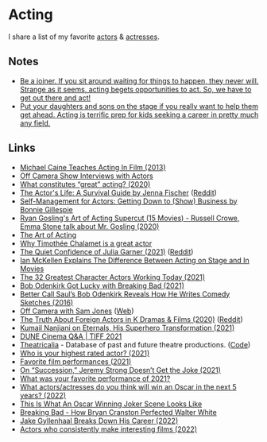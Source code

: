 # Acting

I share a list of my favorite [actors](https://www.imdb.com/list/ls099077697/) & [actresses](https://www.imdb.com/list/ls098138063/).

## Notes

- [Be a joiner. If you sit around waiting for things to happen, they never will. Strange as it seems, acting begets opportunities to act. So, we have to get out there and act!](https://www.reddit.com/r/acting/comments/jot9qu/read_jenna_fischers_book_on_acting/)
- [Put your daughters and sons on the stage if you really want to help them get ahead. Acting is terrific prep for kids seeking a career in pretty much any field.](https://twitter.com/stewartbrand/status/1419460275141451776)

## Links

- [Michael Caine Teaches Acting In Film (2013)](https://www.youtube.com/watch?v=bZPLVDwEr7Y)
- [Off Camera Show Interviews with Actors](https://www.youtube.com/playlist?list=PL3AUS4PSeKCSMOiaA2b4vy1f_uR50wwMI)
- [What constitutes “great” acting? (2020)](https://www.reddit.com/r/TrueFilm/comments/hhaghf/what_constitutes_great_acting/)
- [The Actor's Life: A Survival Guide by Jenna Fischer](https://www.goodreads.com/book/show/32072974-the-actor-s-life) ([Reddit](https://www.reddit.com/r/acting/comments/jot9qu/read_jenna_fischers_book_on_acting/))
- [Self-Management for Actors: Getting Down to (Show) Business by Bonnie Gillespie](https://www.goodreads.com/book/show/404986.Self_Management_for_Actors)
- [Ryan Gosling's Art of Acting Supercut (15 Movies) - Russell Crowe, Emma Stone talk about Mr. Gosling (2020)](https://www.youtube.com/watch?v=4XCzALqmI08)
- [The Art of Acting](https://www.youtube.com/watch?v=cBavoLbuDBw)
- [Why Timothée Chalamet is a great actor](https://www.youtube.com/watch?v=s1Vte4n6SqI)
- [The Quiet Confidence of Julia Garner (2021)](https://www.rollingstone.com/tv/tv-features/julia-garner-ozark-assistant-inventing-anna-interview-1129080/) ([Reddit](https://www.reddit.com/r/television/comments/lnhnkw/the_quiet_confidence_of_julia_garner/))
- [Ian McKellen Explains The Difference Between Acting on Stage and In Movies](https://www.youtube.com/watch?v=QzOlVLDMLAQ)
- [The 32 Greatest Character Actors Working Today (2021)](https://www.vulture.com/article/best-character-actors.html)
- [Bob Odenkirk Got Lucky with Breaking Bad (2021)](https://www.youtube.com/watch?v=cjMlTC8Ikxw)
- [Better Call Saul’s Bob Odenkirk Reveals How He Writes Comedy Sketches (2016)](https://www.youtube.com/watch?v=AdBBBABtnEs)
- [Off Camera with Sam Jones](https://www.youtube.com/c/theoffcamerashow/videos) ([Web](https://offcamera.com/))
- [The Truth About Foreign Actors in K Dramas & Films (2020)](https://www.youtube.com/watch?v=5MQyUKaMewI) ([Reddit](https://www.reddit.com/r/television/comments/px8091/squid_game_the_hellish_horrorshow_taking_the/hemxhd5/))
- [Kumail Nanjiani on Eternals, His Superhero Transformation (2021)](https://www.vulture.com/article/kumail-nanjiani-eternals-profile.html)
- [DUNE Cinema Q&A | TIFF 2021](https://www.youtube.com/watch?v=hbMBvesE3T4&list=WL&index=21)
- [Theatricalia](https://theatricalia.com/) - Database of past and future theatre productions. ([Code](https://github.com/dracos/Theatricalia))
- [Who is your highest rated actor? (2021)](https://www.reddit.com/r/Letterboxd/comments/qudjqb/who_is_your_highest_rated_actor/)
- [Favorite film performances (2021)](https://www.reddit.com/r/Letterboxd/comments/r79a66/favourite_film_performances_what_are_yours/)
- [On “Succession,” Jeremy Strong Doesn’t Get the Joke (2021)](https://www.newyorker.com/magazine/2021/12/13/on-succession-jeremy-strong-doesnt-get-the-joke)
- [What was your favorite performance of 2021?](https://twitter.com/FilmUpdates/status/1477067911499902976)
- [What actors/actresses do you think will win an Oscar in the next 5 years? (2022)](https://www.reddit.com/r/oscarrace/comments/si6gjb/what_actorsactresses_do_you_think_will_win_an/)
- [This Is What An Oscar Winning Joker Scene Looks Like](https://www.youtube.com/watch?v=kElsSj8hky4)
- [Breaking Bad - How Bryan Cranston Perfected Walter White](https://www.youtube.com/watch?v=IceGArsT9g0)
- [Jake Gyllenhaal Breaks Down His Career (2022)](https://www.youtube.com/watch?v=-ukSPR9JShQ)
- [Actors who consistently make interesting films (2022)](https://www.reddit.com/r/MovieSuggestions/comments/uuuklt/actors_who_consistently_make_interesting_films/)